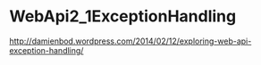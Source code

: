 WebApi2_1ExceptionHandling
==========================
http://damienbod.wordpress.com/2014/02/12/exploring-web-api-exception-handling/
